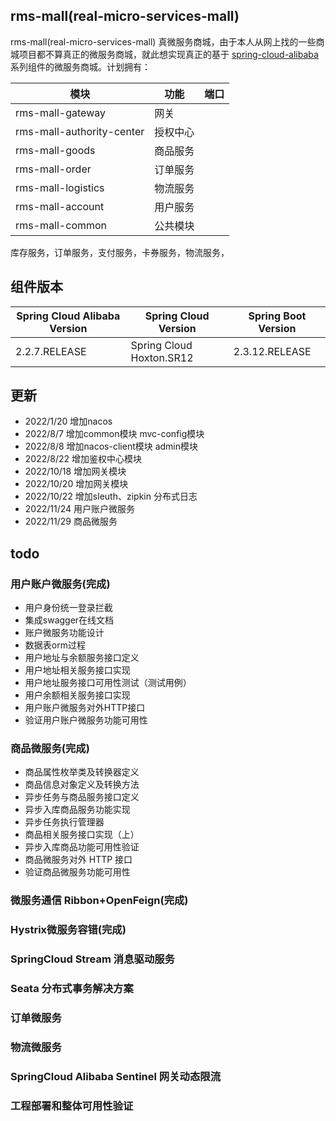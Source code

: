 ## rms-mall(real-micro-services-mall) 

rms-mall(real-micro-services-mall) 真微服务商城，由于本人从网上找的一些商城项目都不算真正的微服务商城，就此想实现真正的基于
[spring-cloud-alibaba](https://github.com/alibaba/spring-cloud-alibaba/wiki/%E7%89%88%E6%9C%AC%E8%AF%B4%E6%98%8E)
系列组件的微服务商城。计划拥有：

|   模块   |   功能  |  	端口    |
| ---- | ---- | ---- |
|   rms-mall-gateway   |   网关   |      |
|   rms-mall-authority-center   |   授权中心   |      |
|   rms-mall-goods   |   商品服务   |      |
|   rms-mall-order   |   订单服务   |      |
|   rms-mall-logistics   |   物流服务   |      |
|   rms-mall-account   |   用户服务   |      |
|   rms-mall-common   |   公共模块   |      |



库存服务，订单服务，支付服务，卡券服务，物流服务，

## 组件版本
|   Spring Cloud Alibaba Version   |    Spring Cloud Version  |  	Spring Boot Version    |
| ---- | ---- | ---- |
|   2.2.7.RELEASE   |   Spring Cloud Hoxton.SR12   |   2.3.12.RELEASE   |

## 更新

- 2022/1/20 增加nacos
- 2022/8/7 增加common模块 mvc-config模块
- 2022/8/8 增加nacos-client模块 admin模块
- 2022/8/22 增加鉴权中心模块
- 2022/10/18 增加网关模块
- 2022/10/20 增加网关模块
- 2022/10/22 增加sleuth、zipkin 分布式日志
- 2022/11/24 用户账户微服务
- 2022/11/29 商品微服务

## todo

### 用户账户微服务(完成)

- 用户身份统一登录拦截
- 集成swagger在线文档
- 账户微服务功能设计
- 数据表orm过程
- 用户地址与余额服务接口定义
- 用户地址相关服务接口实现
- 用户地址服务接口可用性测试（测试用例）
- 用户余额相关服务接口实现
- 用户账户微服务对外HTTP接口
- 验证用户账户微服务功能可用性

### 商品微服务(完成)

- 商品属性枚举类及转换器定义
- 商品信息对象定义及转换方法
- 异步任务与商品服务接口定义
- 异步入库商品服务功能实现
- 异步任务执行管理器
- 商品相关服务接口实现（上）
- 异步入库商品功能可用性验证
- 商品微服务对外 HTTP 接口
- 验证商品微服务功能可用性

### 微服务通信 Ribbon+OpenFeign(完成)

### Hystrix微服务容错(完成)

### SpringCloud Stream 消息驱动服务

### Seata 分布式事务解决方案

### 订单微服务

### 物流微服务

### SpringCloud Alibaba Sentinel 网关动态限流

### 工程部署和整体可用性验证